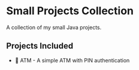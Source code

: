 # Small Projects Collection

A collection of my small Java projects.

## Projects Included

- 🏦 ATM - A simple ATM with PIN authentication

